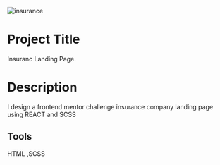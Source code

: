 ![insurance](https://user-images.githubusercontent.com/93556946/196014618-5ce6c042-a65d-43c8-b93e-480835a498b0.PNG)

# Project Title

Insuranc Landing Page.

# Description

 I design a frontend mentor challenge  insurance company landing page using REACT and SCSS
 
## Tools

HTML ,SCSS
